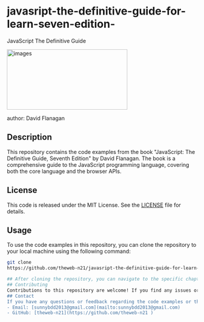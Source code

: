 # javasript-the-definitive-guide-for-learn-seven-edition-
JavaScript The Definitive Guide

<img width="318" height="159" alt="images" src="https://github.com/user-attachments/assets/761981fe-0226-41c8-a198-7f9b07678bec" />

author: David Flanagan
## Description
This repository contains the code examples from the book "JavaScript: The Definitive Guide, Seventh Edition" by David Flanagan. The book is a comprehensive guide to the JavaScript programming language, covering both the core language and the browser APIs.
## License
This code is released under the MIT License. See the [LICENSE](LICENSE) file for details.
## Usage
To use the code examples in this repository, you can clone the repository to your local machine using the following command:

```bash 
git clone
https://github.com/theweb-n21/javasript-the-definitive-guide-for-learn-seven-edition-.git

## After cloning the repository, you can navigate to the specific chapter or section you are interested in and run the code examples in your preferred JavaScript environment (e.g., Node.js, browser console).
## Contributing
Contributions to this repository are welcome! If you find any issues or have suggestions for improvements, please open an issue or submit a pull request. Please ensure that your contributions adhere to the project's coding standards and guidelines.
## Contact  
If you have any questions or feedback regarding the code examples or the book, feel free to reach out via the following channels:
- Email: [sunnybdd2013@gmail.com](mailto:sunnybdd2013@gmail.com)
- GitHub: [theweb-n21](https://github.com/theweb-n21 )

